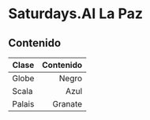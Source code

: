 # Saturdays.AI La Paz
## Contenido
| Clase | Contenido  |
| ------ | ------:|
| Globe  | Negro     |
| Scala  | Azul    |
| Palais | Granate  |
